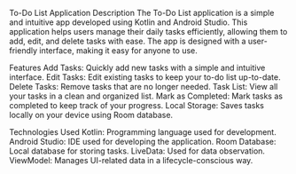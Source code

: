To-Do List Application
Description
The To-Do List application is a simple and intuitive app developed using Kotlin and Android Studio. This application helps users manage their daily tasks efficiently, allowing them to add, edit, and delete tasks with ease. The app is designed with a user-friendly interface, making it easy for anyone to use.

Features
Add Tasks: Quickly add new tasks with a simple and intuitive interface.
Edit Tasks: Edit existing tasks to keep your to-do list up-to-date.
Delete Tasks: Remove tasks that are no longer needed.
Task List: View all your tasks in a clean and organized list.
Mark as Completed: Mark tasks as completed to keep track of your progress.
Local Storage: Saves tasks locally on your device using Room database.

Technologies Used
Kotlin: Programming language used for development.
Android Studio: IDE used for developing the application.
Room Database: Local database for storing tasks.
LiveData: Used for data observation.
ViewModel: Manages UI-related data in a lifecycle-conscious way.
